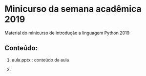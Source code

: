 # Minicurso da semana acadêmica 2019
Material do minicurso de introdução a linguagem Python 2019

## Conteúdo:

1. aula.pptx : conteúdo da aula

2. 
